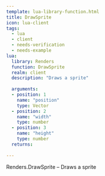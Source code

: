 ```yaml
---
template: lua-library-function.html
title: DrawSprite
icon: lua-client
tags:
  - lua
  - client
  - needs-verification
  - needs-example
lua:
  library: Renders
  function: DrawSprite
  realm: client
  description: "Draws a sprite"
  
  arguments:
  - position: 1
    name: "position"
    type: Vector
  - position: 2
    name: "width"
    type: number
  - position: 3
    name: "height"
    type: number
  returns:
    
---
```


<div class="lua__search__keywords">
Renders.DrawSprite &#x2013; Draws a sprite
</div>
